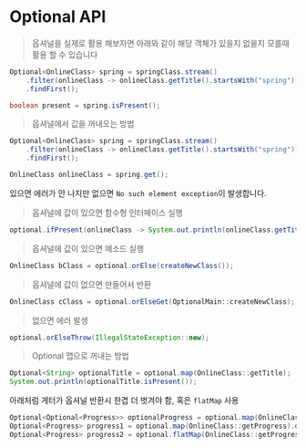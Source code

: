 # Optional API

> 옵셔널을 실제로 활용 해보자면 아래와 같이 해당 객체가 있을지 없을지 모를때 활용 할 수 있습니다
```java
Optional<OnlineClass> spring = springClass.stream()
    .filter(onlineClass -> onlineClass.getTitle().startsWith("spring"))
    .findFirst();

boolean present = spring.isPresent();
```

> 옵셔널에서 값을 꺼내오는 방법 
```java
Optional<OnlineClass> spring = springClass.stream()
    .filter(onlineClass -> onlineClass.getTitle().startsWith("spring"))
    .findFirst();

OnlineClass onlineClass = spring.get();
```
있으면 에러가 안 나지만 없으면 `No such element exception`이 발생합니다.

> 옵셔널에 값이 있으면 함수형 인터페이스 실행
```java
optional.ifPresent(onlineClass -> System.out.println(onlineClass.getTitle()));
```

> 옵셔널에 값이 있으면 메소드 실행
```java
OnlineClass bClass = optional.orElse(createNewClass());
```

> 옵셔널에 값이 없으면 만들어서 반환
```java
OnlineClass cClass = optional.orElseGet(OptionalMain::createNewClass);
```

> 없으면 에러 발생
```java
optional.orElseThrow(IllegalStateException::new);
```

> Optional<T> 맵으로 꺼내는 방법
```java
Optional<String> optionalTitle = optional.map(OnlineClass::getTitle);
System.out.println(optionalTitle.isPresent());
```
아래처럼 게터가 옵셔널 반환시 한겹 더 벗겨야 함, 혹은 `flatMap` 사용
```java
Optional<Optional<Progress>> optionalProgress = optional.map(OnlineClass::getProgress);
Optional<Progress> progress1 = optional.map(OnlineClass::getProgress).orElseThrow();
Optional<Progress> progress2 = optional.flatMap(OnlineClass::getProgress);

```














